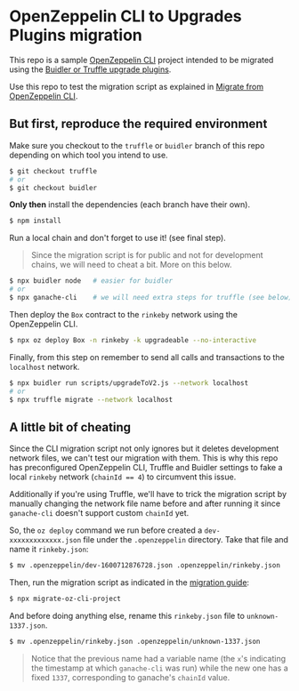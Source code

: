 # OpenZeppelin CLI to Upgrades Plugins migration

This repo is a sample [OpenZeppelin CLI](https://github.com/OpenZeppelin/openzeppelin-sdk/blob/master/packages/cli) project intended to be migrated using the [Buidler or Truffle upgrade plugins](https://github.com/OpenZeppelin/openzeppelin-upgrades).

Use this repo to test the migration script as explained in [Migrate from OpenZeppelin CLI](https://docs.openzeppelin.com/upgrades-plugins/migrate-from-cli).

## But first, reproduce the required environment
Make sure you checkout to the `truffle` or `buidler` branch of this repo depending on which tool you intend to use.

```bash
$ git checkout truffle
# or
$ git checkout buidler
```

**Only then** install the dependencies (each branch have their own).

```bash
$ npm install
```

Run a local chain and don't forget to use it! (see final step).

> Since the migration script is for public and not for development chains, we will need to cheat a bit. More on this below.

```bash
$ npx buidler node   # easier for buidler
# or
$ npx ganache-cli    # we will need extra steps for truffle (see below)
```

Then deploy the `Box` contract to the `rinkeby` network using the OpenZeppelin CLI.

```bash
$ npx oz deploy Box -n rinkeby -k upgradeable --no-interactive
```

Finally, from this step on remember to send all calls and transactions to the `localhost` network.

```bash
$ npx buidler run scripts/upgradeToV2.js --network localhost
# or
$ npx truffle migrate --network localhost
```

## A little bit of cheating

Since the CLI migration script not only ignores but it deletes development network files, we can't test our migration with them. This is why this repo has preconfigured OpenZeppelin CLI, Truffle and Buidler settings to fake a local `rinkeby` network (`chainId == 4`) to circumvent this issue.

Additionally if you're using Truffle, we'll have to trick the migration script by manually changing the network file name before and after running it since `ganache-cli` doesn't support custom `chainId` yet.

So, the `oz deploy` command we run before created a `dev-xxxxxxxxxxxxx.json` file under the `.openzeppelin` directory. Take that file and name it `rinkeby.json`:

```bash
$ mv .openzeppelin/dev-1600712876728.json .openzeppelin/rinkeby.json
```

Then, run the migration script as indicated in the [migration guide](https://www.notion.so/write-migration-guide-16a0237047f64cb8b236e8d18e64e5d4):

```bash
$ npx migrate-oz-cli-project
```

And before doing anything else, rename this `rinkeby.json` file to `unknown-1337.json`.

```bash
$ mv .openzeppelin/rinkeby.json .openzeppelin/unknown-1337.json
```

> Notice that the previous name had a variable name (the `x`'s indicating the timestamp at which `ganache-cli` was run) while the new one has a fixed `1337`, corresponding to ganache's `chainId` value.
